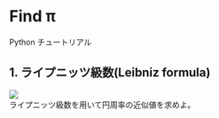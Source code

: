 # Find π
Python チュートリアル

## 1. ライプニッツ級数(Leibniz formula)
![](https://wikimedia.org/api/rest_v1/media/math/render/svg/b7cd66a2cfdbb199966e2b3c13ca7e0f5f87a67d)  
ライプニッツ級数を用いて円周率の近似値を求めよ。
